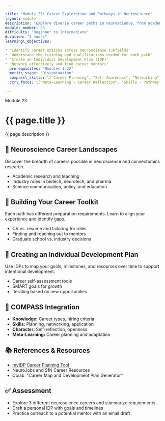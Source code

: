 ```yaml
---

title: "Module 23: Career Exploration and Pathways in Neuroscience"
layout: module
description: "Explore diverse career paths in neuroscience, from academia and industry to science policy and entrepreneurship."
module\_number: 23
difficulty: "Beginner to Intermediate"
duration: "3 hours"
learning\_objectives:

* "Identify career options across neuroscience subfields"
* "Understand the training and qualifications needed for each path"
* "Create an Individual Development Plan (IDP)"
* "Network effectively and find career mentors"
  prerequisites: "Modules 1-22"
  merit\_stage: "Dissemination"
  compass\_skills: \["Career Planning", "Self-Awareness", "Networking"]
  ccr\_focus: \["Meta-Learning - Career Reflection", "Skills - Pathway Mapping"]

---
```


<div class="main-content">
  <div class="hero">
    <div class="hero-content">
      <span class="module-number">Module 23</span>
      <h1>{{ page.title }}</h1>
      <p class="hero-subtitle">{{ page.description }}</p>
    </div>
  </div>

  <section class="section">
    <h2>💼 Neuroscience Career Landscapes</h2>
    <p>Discover the breadth of careers possible in neuroscience and connectomics research.</p>
    <ul>
      <li>Academic research and teaching</li>
      <li>Industry roles in biotech, neurotech, and pharma</li>
      <li>Science communication, policy, and education</li>
    </ul>
  </section>

  <section class="section">
    <h2>🔹 Building Your Career Toolkit</h2>
    <p>Each path has different preparation requirements. Learn to align your experience and identify gaps.</p>
    <ul>
      <li>CV vs. resume and tailoring for roles</li>
      <li>Finding and reaching out to mentors</li>
      <li>Graduate school vs. industry decisions</li>
    </ul>
  </section>

  <section class="section">
    <h2>💼 Creating an Individual Development Plan</h2>
    <p>Use IDPs to map your goals, milestones, and resources over time to support intentional development.</p>
    <ul>
      <li>Career self-assessment tools</li>
      <li>SMART goals for growth</li>
      <li>Iterating based on new opportunities</li>
    </ul>
  </section>

  <section class="section">
    <h2>🌟 COMPASS Integration</h2>
    <ul>
      <li><strong>Knowledge:</strong> Career types, hiring criteria</li>
      <li><strong>Skills:</strong> Planning, networking, application</li>
      <li><strong>Character:</strong> Self-reflection, openness</li>
      <li><strong>Meta-Learning:</strong> Career planning and adaptation</li>
    </ul>
  </section>

  <section class="section">
    <h2>📚 References & Resources</h2>
    <ul>
      <li><a href="https://myidp.sciencecareers.org/">myIDP Career Planning Tool</a></li>
      <li>NeuroJobs and SfN Career Resources</li>
      <li>Colab: "Career Map and Development Plan Generator"</li>
    </ul>
  </section>

  <section class="section">
    <h2>✅ Assessment</h2>
    <ul>
      <li>Explore 3 different neuroscience careers and summarize requirements</li>
      <li>Draft a personal IDP with goals and timelines</li>
      <li>Practice outreach to a potential mentor with an email draft</li>
    </ul>
  </section>
</div>
